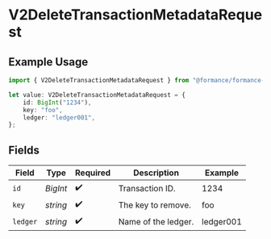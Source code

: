# V2DeleteTransactionMetadataRequest

## Example Usage

```typescript
import { V2DeleteTransactionMetadataRequest } from "@formance/formance-sdk/sdk/models/operations";

let value: V2DeleteTransactionMetadataRequest = {
    id: BigInt("1234"),
    key: "foo",
    ledger: "ledger001",
};
```

## Fields

| Field               | Type                | Required            | Description         | Example             |
| ------------------- | ------------------- | ------------------- | ------------------- | ------------------- |
| `id`                | *BigInt*            | :heavy_check_mark:  | Transaction ID.     | 1234                |
| `key`               | *string*            | :heavy_check_mark:  | The key to remove.  | foo                 |
| `ledger`            | *string*            | :heavy_check_mark:  | Name of the ledger. | ledger001           |